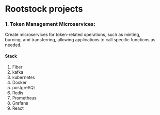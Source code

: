 # Rootstock projects

### 1. Token Management Microservices:

Create microservices for token-related operations, such as minting, burning, and transferring, allowing applications to call specific functions as needed.

#### Stack

1. Fiber
1. kafka
1. kubernetes
1. Docker
1. postgreSQL
1. Redis
1. Prometheus
1. Grafana
1. React
<!-- 1. AWS for hosting -->
